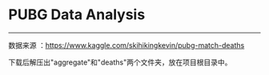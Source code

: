 # PUBG Data Analysis
 
---
 
数据来源 ：https://www.kaggle.com/skihikingkevin/pubg-match-deaths
 
下载后解压出"aggregate"和"deaths"两个文件夹，放在项目根目录中。
